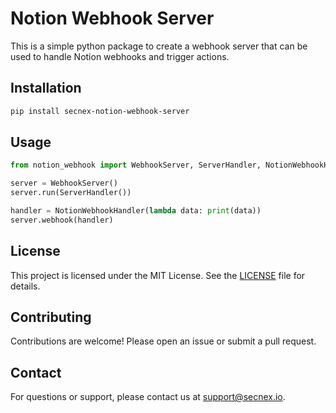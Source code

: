 # Notion Webhook Server

This is a simple python package to create a webhook server that can be used to handle Notion webhooks and trigger actions.

## Installation

```bash
pip install secnex-notion-webhook-server
```

## Usage

```python
from notion_webhook import WebhookServer, ServerHandler, NotionWebhookHandler

server = WebhookServer()
server.run(ServerHandler())

handler = NotionWebhookHandler(lambda data: print(data))
server.webhook(handler)
```

## License

This project is licensed under the MIT License. See the [LICENSE](LICENSE) file for details.

## Contributing

Contributions are welcome! Please open an issue or submit a pull request.

## Contact

For questions or support, please contact us at [support@secnex.io](mailto:support@secnex.io).
